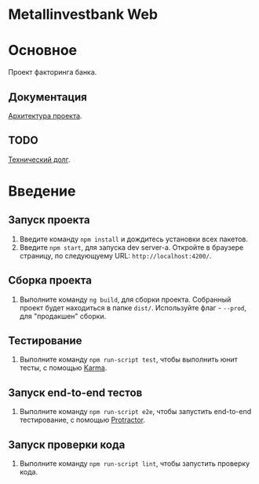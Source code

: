 # Metallinvestbank Web

# Основное

Проект факторинга банка.

## Документация

[Архитектура проекта](https://github.com/mmartisynuk/metallinvestbank-web/blob/master/documentation/ARCHITECTURE.md).

## TODO

[Технический долг](https://github.com/mmartisynuk/metallinvestbank-web/blob/master/documentation/TODO.md).

# Введение

## Запуск проекта

1. Введите команду `npm install` и дождитесь установки всех пакетов.
2. Введите `npm start`, для запуска dev server-а. Откройте в браузере страницу, по следующуему URL: `http://localhost:4200/`.

## Сборка проекта

1. Выполните команду `ng build`, для сборки проекта. Собранный проект будет находиться в папке `dist/`. Используйте флаг - `--prod`, для "продакшен" сборки.

## Тестирование

1. Выполните команду `npm run-script test`, чтобы выполнить юнит тесты, с помощью [Karma](https://karma-runner.github.io).

## Запуск end-to-end тестов

1. Выполните команду `npm run-script e2e`, чтобы запустить end-to-end тестирование, с помощью [Protractor](http://www.protractortest.org/).

## Запуск проверки кода

1. Выполните команду `npm run-script lint`, чтобы запустить проверку кода.
